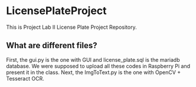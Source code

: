 # LicensePlateProject
 This is Project Lab II License Plate Project Repository. 
 
 ## What are different files?
 First, the gui.py is the one with GUI and license_plate.sql is the mariadb database. We were supposed to upload all these codes in Raspberry Pi and present it in the class. 
 Next, the ImgToText.py is the one with OpenCV + Tesseract OCR. 
